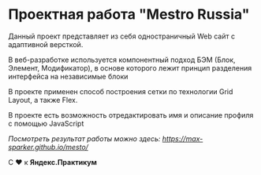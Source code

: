 # Проектная работа "Mestro Russia"

Данный проект представляет из себя одностраничный Web сайт с адаптивной версткой.

В веб-разработке используется компонентный подход БЭМ (Блок, Элемент, Модификатор),
в основе которого лежит принцип разделения интерфейса на независимые блоки

В проекте применен способ построения сетки по технологии Grid Layout, а также Flex.

В проекте есть возможность отредактировать имя и описание профиля с помощью JavaScript

_Посмотреть результат работы можно здесь: https://max-sparker.github.io/mesto/_

С ❤ к **Яндекс.Практикум**

